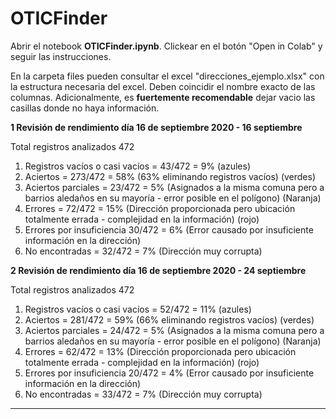 # OTICFinder

Abrir el notebook **OTICFinder.ipynb**. Clickear en el botón "Open in Colab" y seguir las instrucciones.

En la carpeta files pueden consultar el excel "direcciones_ejemplo.xlsx" con la estructura necesaria del excel. Deben coincidir el nombre exacto de las columnas. Adicionalmente, es **fuertemente recomendable** dejar vacio las casillas donde no haya información.

**1 Revisión de rendimiento día 16 de septiembre 2020 - 16 septiembre**

Total registros analizados 472  
1. Registros vacíos o casi vacíos = 43/472 = 9%   (azules)    
2. Aciertos = 273/472 = 58% (63% eliminando registros vacíos)  (verdes)    
3. Aciertos parciales = 23/472 = 5% (Asignados a la misma comuna pero a barrios aledaños en su mayoría - error posible en el polígono) (Naranja)      
4. Errores = 72/472 = 15% (Dirección proporcionada pero ubicación totalmente errada - complejidad en la información) (rojo)         
5. Errores por insuficiencia 30/472 = 6% (Error causado por insuficiente información en la dirección)   
6. No encontradas = 32/472 = 7%  (Dirección muy corrupta)     

**2 Revisión de rendimiento día 16 de septiembre 2020 - 24 septiembre**

Total registros analizados 472  
1. Registros vacíos o casi vacíos = 52/472 = 11%   (azules)   
2. Aciertos = 281/472 = 59% (66% eliminando registros vacíos)  (verdes)    
3. Aciertos parciales = 24/472 = 5% (Asignados a la misma comuna pero a barrios aledaños en su mayoría - error posible en el polígono) (Naranja)      
4. Errores = 62/472 = 13% (Dirección proporcionada pero ubicación totalmente errada - complejidad en la información) (rojo)     
5. Errores por insuficiencia 20/472 = 4% (Error causado por insuficiente información en la dirección)   
6. No encontradas = 33/472 = 7%  (Dirección muy corrupta)  
---
